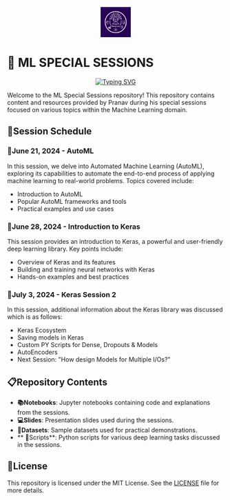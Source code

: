 <div align ="center" >
<img src="images-readme/logo.jpg" height ="70" width="70">
</div>

# 🤖 ML SPECIAL SESSIONS

<div align ="center">
<a href="https://git.io/typing-svg"><img src="https://readme-typing-svg.herokuapp.com?font=Fira+Code&size=27&pause=1000&color=942DFF&center=true&width=520&lines=+++++++++++++++++++++++++WELCOME!" alt="Typing SVG" /></a>
</div>

Welcome to the ML Special Sessions repository! This repository contains content and resources provided by Pranav during his special sessions focused on various topics within the Machine Learning domain.

## 🚀Session Schedule

### 🌟June 21, 2024 - AutoML
In this session, we delve into Automated Machine Learning (AutoML), exploring its capabilities to automate the end-to-end process of applying machine learning to real-world problems. Topics covered include:
- Introduction to AutoML
- Popular AutoML frameworks and tools
- Practical examples and use cases

### 🌟June 28, 2024 - Introduction to Keras
This session provides an introduction to Keras, a powerful and user-friendly deep learning library. Key points include:
- Overview of Keras and its features
- Building and training neural networks with Keras
- Hands-on examples and best practices

### 🌟July 3, 2024 - Keras Session 2
In this session, additional information about the Keras library was discussed which is as follows:
- Keras Ecosystem
- Saving models in Keras
- Custom PY Scripts for Dense, Dropouts & Models
- AutoEncoders
- Next Session: "How design Models for Multiple I/Os?"

##  📋Repository Contents
- **📚Notebooks**: Jupyter notebooks containing code and explanations from the sessions.
- **💻Slides**: Presentation slides used during the sessions.
- **📖Datasets**: Sample datasets used for practical demonstrations.
- ** 📄Scripts**: Python scripts for various deep learning tasks discussed in the sessions.

## 📜License
This repository is licensed under the MIT License. See the [LICENSE](LICENSE) file for more details.

